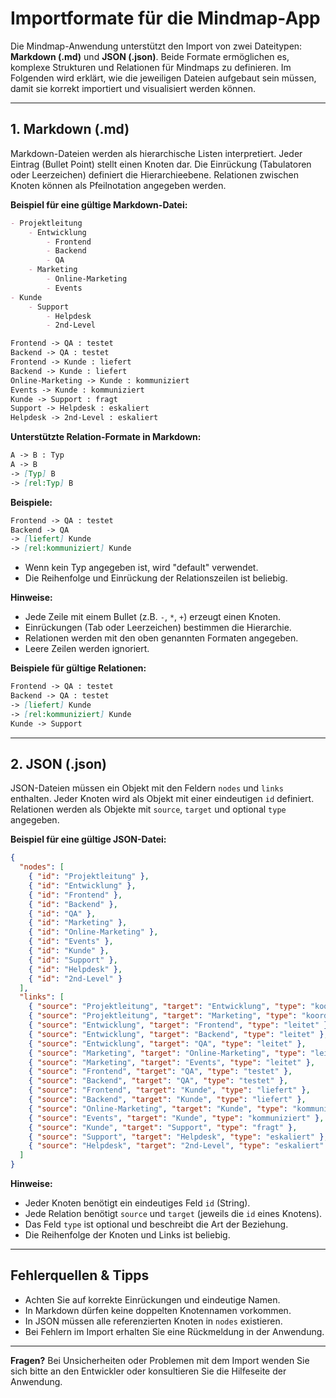 # Importformate für die Mindmap-App

Die Mindmap-Anwendung unterstützt den Import von zwei Dateitypen: **Markdown (.md)** und **JSON (.json)**. Beide Formate ermöglichen es, komplexe Strukturen und Relationen für Mindmaps zu definieren. Im Folgenden wird erklärt, wie die jeweiligen Dateien aufgebaut sein müssen, damit sie korrekt importiert und visualisiert werden können.

---

## 1. Markdown (.md)

Markdown-Dateien werden als hierarchische Listen interpretiert. Jeder Eintrag (Bullet Point) stellt einen Knoten dar. Die Einrückung (Tabulatoren oder Leerzeichen) definiert die Hierarchieebene. Relationen zwischen Knoten können als Pfeilnotation angegeben werden.

**Beispiel für eine gültige Markdown-Datei:**

````markdown
- Projektleitung
    - Entwicklung
        - Frontend
        - Backend
        - QA
    - Marketing
        - Online-Marketing
        - Events
- Kunde
    - Support
        - Helpdesk
        - 2nd-Level

Frontend -> QA : testet
Backend -> QA : testet
Frontend -> Kunde : liefert
Backend -> Kunde : liefert
Online-Marketing -> Kunde : kommuniziert
Events -> Kunde : kommuniziert
Kunde -> Support : fragt
Support -> Helpdesk : eskaliert
Helpdesk -> 2nd-Level : eskaliert
````

**Unterstützte Relation-Formate in Markdown:**

````markdown  
A -> B : Typ
A -> B
-> [Typ] B
-> [rel:Typ] B
````

**Beispiele:**

````markdown  
Frontend -> QA : testet
Backend -> QA
-> [liefert] Kunde
-> [rel:kommuniziert] Kunde
````

- Wenn kein Typ angegeben ist, wird "default" verwendet.
- Die Reihenfolge und Einrückung der Relationszeilen ist beliebig.

**Hinweise:**

- Jede Zeile mit einem Bullet (z.B. `-`, `*`, `+`) erzeugt einen Knoten.
- Einrückungen (Tab oder Leerzeichen) bestimmen die Hierarchie.
- Relationen werden mit den oben genannten Formaten angegeben.
- Leere Zeilen werden ignoriert.

**Beispiele für gültige Relationen:**

````markdown  
Frontend -> QA : testet
Backend -> QA : testet
-> [liefert] Kunde
-> [rel:kommuniziert] Kunde
Kunde -> Support
````

---

## 2. JSON (.json)

JSON-Dateien müssen ein Objekt mit den Feldern `nodes` und `links` enthalten. Jeder Knoten wird als Objekt mit einer eindeutigen `id` definiert. Relationen werden als Objekte mit `source`, `target` und optional `type` angegeben.

**Beispiel für eine gültige JSON-Datei:**

```json  
{
  "nodes": [
    { "id": "Projektleitung" },  
    { "id": "Entwicklung" },  
    { "id": "Frontend" },  
    { "id": "Backend" },  
    { "id": "QA" },  
    { "id": "Marketing" },  
    { "id": "Online-Marketing" },  
    { "id": "Events" },  
    { "id": "Kunde" },  
    { "id": "Support" },  
    { "id": "Helpdesk" },  
    { "id": "2nd-Level" }  
  ],  
  "links": [
    { "source": "Projektleitung", "target": "Entwicklung", "type": "koordiniert" },  
    { "source": "Projektleitung", "target": "Marketing", "type": "koordiniert" },  
    { "source": "Entwicklung", "target": "Frontend", "type": "leitet" },  
    { "source": "Entwicklung", "target": "Backend", "type": "leitet" },  
    { "source": "Entwicklung", "target": "QA", "type": "leitet" },  
    { "source": "Marketing", "target": "Online-Marketing", "type": "leitet" },  
    { "source": "Marketing", "target": "Events", "type": "leitet" },  
    { "source": "Frontend", "target": "QA", "type": "testet" },  
    { "source": "Backend", "target": "QA", "type": "testet" },  
    { "source": "Frontend", "target": "Kunde", "type": "liefert" },  
    { "source": "Backend", "target": "Kunde", "type": "liefert" },  
    { "source": "Online-Marketing", "target": "Kunde", "type": "kommuniziert" },  
    { "source": "Events", "target": "Kunde", "type": "kommuniziert" },  
    { "source": "Kunde", "target": "Support", "type": "fragt" },  
    { "source": "Support", "target": "Helpdesk", "type": "eskaliert" },  
    { "source": "Helpdesk", "target": "2nd-Level", "type": "eskaliert" }  
  ]  
}  
```

**Hinweise:**

- Jeder Knoten benötigt ein eindeutiges Feld `id` (String).
- Jede Relation benötigt `source` und `target` (jeweils die `id` eines Knotens).
- Das Feld `type` ist optional und beschreibt die Art der Beziehung.
- Die Reihenfolge der Knoten und Links ist beliebig.

---

## Fehlerquellen & Tipps

- Achten Sie auf korrekte Einrückungen und eindeutige Namen.
- In Markdown dürfen keine doppelten Knotennamen vorkommen.
- In JSON müssen alle referenzierten Knoten in `nodes` existieren.
- Bei Fehlern im Import erhalten Sie eine Rückmeldung in der Anwendung.

---

**Fragen?**
Bei Unsicherheiten oder Problemen mit dem Import wenden Sie sich bitte an den Entwickler oder konsultieren Sie die Hilfeseite der Anwendung.
